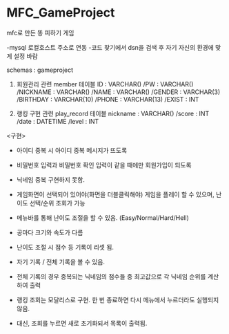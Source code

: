 # MFC_GameProject
mfc로 만든 똥 피하기 게임

-mysql 로컬호스트 주소로 연동
-코드 찾기에서 dsn을 검색 후 자기 자신의 환경에 맞게 설정 바람

schemas : gameproject

1. 회원관리 관련 member 테이블
ID : VARCHAR()
/PW : VARCHAR()
/NICKNAME : VARCHAR()
/NAME : VARCHAR()
/GENDER : VARCHAR(3)
/BIRTHDAY : VARCHAR(10)
/PHONE : VARCHAR(13)
/EXIST : INT

2. 랭킹 구현 관련 play_record 테이블
nickname : VARCHAR()
/score : INT
/date : DATETIME
/level : INT

<구현>
- 아이디 중복 시 아이디 중복 메시지가 뜨도록
- 비밀번호 입력과 비밀번호 확인 입력이 같을 때에만 회원가입이 되도록
- 닉네임 중복 구현하지 못함.

- 게임화면이 선택되어 있어야(화면을 더블클릭해야) 게임을 플레이 할 수 있으며, 난이도 선택/순위 조회가 가능
- 메뉴바를 통해 난이도 조절을 할 수 있음. (Easy/Normal/Hard/Hell)
- 공마다 크기와 속도가 다름
- 난이도 조절 시 점수 등 기록이 리셋 됨.

- 자기 기록 / 전체 기록을 볼 수 있음.
- 전체 기록의 경우 중복되는 닉네임의 점수들 중 최고값으로 각 닉네임 순위를 계산하여 출력
- 랭킹 조회는 모달리스로 구현. 한 번 종료하면 다시 메뉴에서 누르더라도 실행되지 않음.
- 대신, 조회를 누르면 새로 초기화되서 목록이 출력됨.
